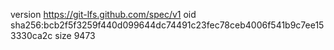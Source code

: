 version https://git-lfs.github.com/spec/v1
oid sha256:bcb2f5f3259f440d099644dc74491c23fec78ceb4006f541b9c7ee153330ca2c
size 9473
